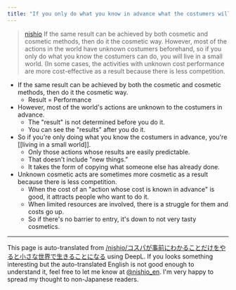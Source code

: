 ```yaml
---
title: "If you only do what you know in advance what the costumers will do, you will live in a small world."
---
```


> [nishio](https://x.com/nishio/status/1819750843920666625) If the same result can be achieved by both cosmetic and cosmetic methods, then do it the cosmetic way. However, most of the actions in the world have unknown costumers beforehand, so if you only do what you know the costumers can do, you will live in a small world. (In some cases, the activities with unknown cost performance are more cost-effective as a result because there is less competition.

- If the same result can be achieved by both the cosmetic and cosmetic methods, then do it the cosmetic way.
    - Result = Performance
- However, most of the world's actions are unknown to the costumers in advance.
    - The "result" is not determined before you do it.
    - You can see the "results" after you do it.
- So if you're only doing what you know the costumers in advance, you're [[living in a small world]].
    - Only those actions whose results are easily predictable.
    - That doesn't include "new things."
    - It takes the form of copying what someone else has already done.
- Unknown cosmetic acts are sometimes more cosmetic as a result because there is less competition.
    - When the cost of an "action whose cost is known in advance" is good, it attracts people who want to do it.
    - When limited resources are involved, there is a struggle for them and costs go up.
    - So if there's no barrier to entry, it's down to not very tasty cosmetics.

---
This page is auto-translated from [/nishio/コスパが事前にわかることだけをやると小さな世界で生きることになる](https://scrapbox.io/nishio/コスパが事前にわかることだけをやると小さな世界で生きることになる) using DeepL. If you looks something interesting but the auto-translated English is not good enough to understand it, feel free to let me know at [@nishio_en](https://twitter.com/nishio_en). I'm very happy to spread my thought to non-Japanese readers.